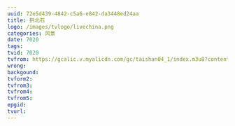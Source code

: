 ```yaml
---
uuid: 72e5d439-4842-c5a6-e842-da3448ed24aa
title: 拱北石
logo: /images/tvlogo/livechina.png
categories: 风景
date: 7020
tags:
tvid: 7020
tvfrom: https://gcalic.v.myalicdn.com/gc/taishan04_1/index.m3u8?contentid=2820180516001
wrong:
backgound:
tvform2:
tvfrom3:
tvfrom4:
tvfrom5:
epgid:
tvurl:
---
```

